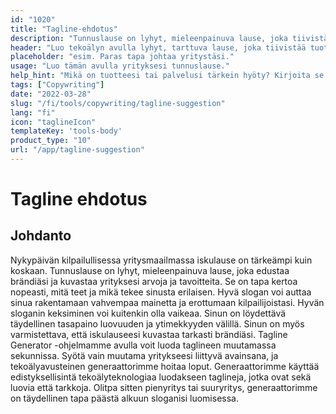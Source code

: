 ```yaml
---
id: "1020"
title: "Tagline-ehdotus"
description: "Tunnuslause on lyhyt, mieleenpainuva lause, joka tiivistää tuotteen tai palvelun tärkeimmän hyödyn. Sitä käytetään usein mainonnassa ja markkinoinnissa, ja sen pitäisi pystyä kiteyttämään yrityksen ydin muutamalla sanalla."
header: "Luo tekoälyn avulla lyhyt, tarttuva lause, joka tiivistää tuotteesi tai palvelusi tärkeimmän hyödyn."
placeholder: "esim. Paras tapa johtaa yritystäsi."
usage: "Luo tämän avulla yrityksesi tunnuslause."
help_hint: "Mikä on tuotteesi tai palvelusi tärkein hyöty? Kirjoita se ylös, niin me teemme siitä iskulauseen."
tags: ["Copywriting"]
date: "2022-03-28"
slug: "/fi/tools/copywriting/tagline-suggestion"
lang: "fi"
icon: "taglineIcon"
templateKey: 'tools-body'
product_type: "10"
url: "/app/tagline-suggestion"
---
```


# Tagline ehdotus

## Johdanto

Nykypäivän kilpailullisessa yritysmaailmassa iskulause on tärkeämpi kuin koskaan. Tunnuslause on lyhyt, mieleenpainuva lause, joka edustaa brändiäsi ja kuvastaa yrityksesi arvoja ja tavoitteita. Se on tapa kertoa nopeasti, mitä teet ja mikä tekee sinusta erilaisen. Hyvä slogan voi auttaa sinua rakentamaan vahvempaa mainetta ja erottumaan kilpailijoistasi. Hyvän sloganin keksiminen voi kuitenkin olla vaikeaa. Sinun on löydettävä täydellinen tasapaino luovuuden ja ytimekkyyden välillä. Sinun on myös varmistettava, että iskulauseesi kuvastaa tarkasti brändiäsi. Tagline Generator -ohjelmamme avulla voit luoda taglineen muutamassa sekunnissa. Syötä vain muutama yritykseesi liittyvä avainsana, ja tekoälyavusteinen generaattorimme hoitaa loput. Generaattorimme käyttää edistyksellisintä tekoälyteknologiaa luodakseen taglineja, jotka ovat sekä luovia että tarkkoja. Olitpa sitten pienyritys tai suuryritys, generaattorimme on täydellinen tapa päästä alkuun sloganisi luomisessa.
